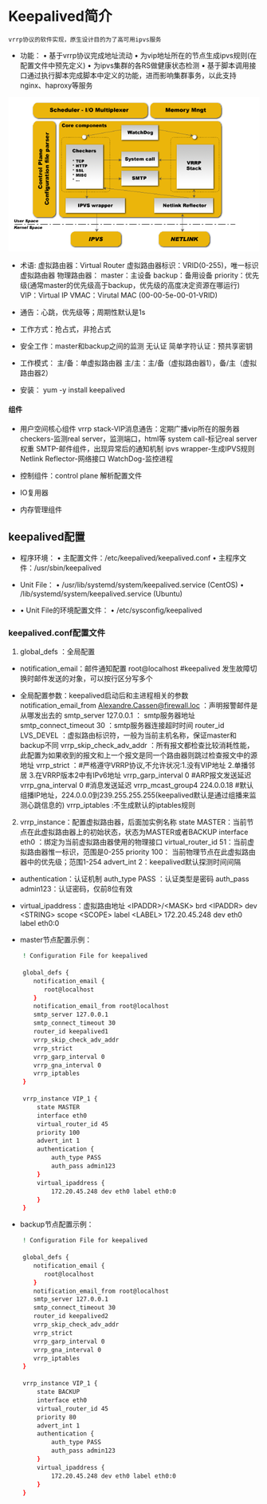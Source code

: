 # Keepalived简介
	vrrp协议的软件实现，原生设计目的为了高可用ipvs服务

- 功能：
	• 基于vrrp协议完成地址流动
	• 为vip地址所在的节点生成ipvs规则(在配置文件中预先定义)
	• 为ipvs集群的各RS做健康状态检测
	• 基于脚本调用接口通过执行脚本完成脚本中定义的功能，进而影响集群事务，以此支持nginx、haproxy等服务

[![](images/keepalived.png)](http://aishad.top/wordpress/wp-content/uploads/2019/06/keepalived.png)

- 术语:
	虚拟路由器：Virtual Router
	虚拟路由器标识：VRID(0-255)，唯一标识虚拟路由器
	物理路由器：
		master：主设备
		backup：备用设备
		priority：优先级(通常master的优先级高于backup，优先级的高度决定资源在哪运行)
	VIP：Virtual IP
	VMAC：Virutal MAC (00-00-5e-00-01-VRID)

- 通告：心跳，优先级等；周期性默认是1s

- 工作方式：抢占式，非抢占式

- 安全工作：master和backup之间的监测
	无认证
	简单字符认证：预共享密钥

- 工作模式：
	主/备：单虚拟路由器
	主/主：主/备（虚拟路由器1），备/主（虚拟路由器2）

- 安装：
	yum -y install keepalived

#### 组件
- 用户空间核心组件
	vrrp stack-VIP消息通告：定期广播vip所在的服务器
	checkers-监测real server，监测端口，html等
	system call-标记real server权重
	SMTP-邮件组件，出现异常后的通知机制
	ipvs wrapper-生成IPVS规则
	Netlink Reflector-网络接口
	WatchDog-监控进程

- 控制组件：control plane
	解析配置文件

- IO复用器

- 内存管理组件

## keepalived配置
- 程序环境：
	• 主配置文件：/etc/keepalived/keepalived.conf
	• 主程序文件：/usr/sbin/keepalived

- Unit File：
	• /usr/lib/systemd/system/keepalived.service (CentOS)
	• /lib/systemd/system/keepalived.service (Ubuntu)

- • Unit File的环境配置文件：
		• /etc/sysconfig/keepalived

### keepalived.conf配置文件

1. global_defs ：全局配置

- notification_email：邮件通知配置
	root@localhost #keepalived 发生故障切换时邮件发送的对象，可以按行区分写多个

- 全局配置参数：keepalived启动后和主进程相关的参数
	notification_email_from Alexandre.Cassen@firewall.loc ：声明报警邮件是从哪发出去的
	smtp_server 127.0.0.1 ： smtp服务器地址
  	smtp_connect_timeout 30 ：smtp服务器连接超时时间
   	router_id LVS_DEVEL ：虚拟路由标识符，一般为当前主机名称，保证master和backup不同
   	vrrp_skip_check_adv_addr ：所有报文都检查比较消耗性能，此配置为如果收到的报文和上一个报文是同一个路由器则跳过检查报文中的源地址
   	vrrp_strict ：#严格遵守VRRP协议,不允许状况:1.没有VIP地址 2.单播邻居 3.在VRRP版本2中有IPv6地址
   	vrrp_garp_interval 0  #ARP报文发送延迟
   	vrrp_gna_interval 0  #消息发送延迟
	vrrp_mcast_group4 224.0.0.18 #默认组播IP地址，224.0.0.0到239.255.255.255(keepalived默认是通过组播来监测心跳信息的)
	vrrp_iptables :不生成默认的iptables规则

2. vrrp_instance：配置虚拟路由器，后面加实例名称
	state MASTER：当前节点在此虚拟路由器上的初始状态，状态为MASTER或者BACKUP
   	interface eth0 ：绑定为当前虚拟路由器使用的物理接口
   	virtual_router_id 51：当前虚拟路由器惟一标识，范围是0-255
   	priority 100： 当前物理节点在此虚拟路由器中的优先级；范围1-254
   	advert_int 2：keepalived默认探测时间间隔

- authentication：认证机制
        auth_type PASS ：认证类型是密码
        auth_pass admin123：认证密码，仅前8位有效

- virtual_ipaddress：虚拟路由地址
	<IPADDR\>/<MASK\> brd <IPADDR\> dev <STRING\> scope <SCOPE\> label <LABEL\>
	172.20.45.248 dev eth0 label eth0:0

- master节点配置示例：
```bash
	! Configuration File for keepalived

	global_defs {
	   notification_email {
		  root@localhost
	   }
	   notification_email_from root@localhost
	   smtp_server 127.0.0.1
	   smtp_connect_timeout 30
	   router_id keepalived1
	   vrrp_skip_check_adv_addr
	   vrrp_strict
	   vrrp_garp_interval 0
	   vrrp_gna_interval 0
	   vrrp_iptables
	}

	vrrp_instance VIP_1 {
		state MASTER
		interface eth0
		virtual_router_id 45
		priority 100
		advert_int 1
		authentication {
			auth_type PASS
			auth_pass admin123
		}
		virtual_ipaddress {
			172.20.45.248 dev eth0 label eth0:0
		}
	}
```
- backup节点配置示例：
```bash
	! Configuration File for keepalived

	global_defs {
	   notification_email {
		  root@localhost
	   }
	   notification_email_from root@localhost
	   smtp_server 127.0.0.1
	   smtp_connect_timeout 30
	   router_id keepalived2
	   vrrp_skip_check_adv_addr
	   vrrp_strict
	   vrrp_garp_interval 0
	   vrrp_gna_interval 0
	   vrrp_iptables
	}

	vrrp_instance VIP_1 {
		state BACKUP
		interface eth0
		virtual_router_id 45
		priority 80
		advert_int 1
		authentication {
			auth_type PASS
			auth_pass admin123
		}
		virtual_ipaddress {
			172.20.45.248 dev eth0 label eth0:0
		}
	}
```